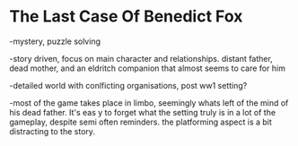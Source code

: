 # The Last Case Of Benedict Fox

\-mystery, puzzle solving

\-story driven, focus on main character and relationships. distant father, dead mother, and an eldritch companion that almost seems to care for him

\-detailed world with conlficting organisations, post ww1 setting?

\-most of the game takes place in limbo, seemingly whats left of the mind of his dead father. It's eas y to forget what the setting truly is in a lot of the gameplay, despite semi often reminders. the platforming aspect is a bit distracting to the story.&#x20;
